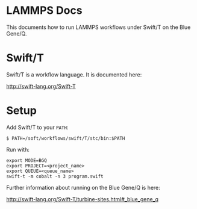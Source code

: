 
<!--- You can render this as PDF with pandoc -->

# LAMMPS Docs

This documents how to run LAMMPS workflows under Swift/T on the Blue Gene/Q.

# Swift/T 

Swift/T is a workflow language.  It is documented here: 

http://swift-lang.org/Swift-T

# Setup

Add Swift/T to your `PATH`:

```
$ PATH=/soft/workflows/swift/T/stc/bin:$PATH
```

Run with:
```
export MODE=BGQ
export PROJECT=<project_name>
export QUEUE=<queue_name>
swift-t -m cobalt -n 3 program.swift
```

Further information about running on the Blue Gene/Q is here:

http://swift-lang.org/Swift-T/turbine-sites.html#_blue_gene_q


